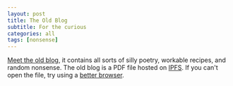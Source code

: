 ```yaml
---
layout: post
title: The Old Blog
subtitle: For the curious
categories: all
tags: [nonsense]
---
```


[Meet the old blog](https://gateway.pinata.cloud/ipfs/QmY3NHTMXxbEGvUkgUWE9448w9AkejKLzLfuuTq98QD3PM), it contains all sorts of silly poetry, workable recipes, and random nonsense.  The old blog is a PDF file hosted on [IPFS](https://ipfs.io).  If you can't open the file, try using a [better browser](https://brave.com).
